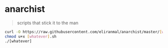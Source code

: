 # anarchist

> scripts that stick it to the man


```bash
curl -O https://raw.githubusercontent.com/eliranmal/anarchist/master/[whatever].sh
chmod u+x [whatever].sh
./[whatever]
```

